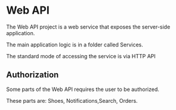 # Web API
The Web API project is a web service that exposes the server-side application.

The main application logic is in a folder called Services.

The standard mode of accessing the service is via HTTP API

## Authorization

Some parts of the Web API requires the user to be authorized.

These parts are: Shoes, Notifications,Search, Orders.
